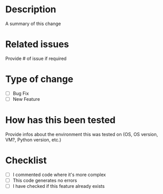 # Description
A summary of this change

# Related issues
Provide # of issue if required

# Type of change
- [ ] Bug Fix
- [ ] New Feature

# How has this been tested
Provide infos about the environment this was tested on (OS, OS version, VM?, Python version, etc.)

# Checklist
- [ ] I commented code where it's more complex
- [ ] This code generates no errors
- [ ] I have checked if this feature already exists